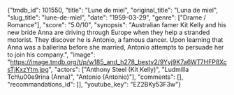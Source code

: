 {"tmdb_id": 101550, "title": "Lune de miel", "original_title": "Luna de miel", "slug_title": "lune-de-miel", "date": "1959-03-29", "genre": ["Drame / Romance"], "score": "5.0/10", "synopsis": "Australian famer Kit Kelly and his new bride Anna are driving through Europe when they help a stranded motorist. They discover he is Antonio, a famous dancer. Upon learning that Anna was a ballerina before she married, Antonio attempts to persuade her to join his company.", "image": "https://image.tmdb.org/t/p/w185_and_h278_bestv2/9Yyj9K7a6WT7HFP8XcsTjKxzYtm.jpg", "actors": ["Anthony Steel (Kit Kelly)", "Ludmilla Tch\u00e9rina (Anna)", "Antonio (Antonio)"], "comments": [], "recommandations_id": [], "youtube_key": "EZ2BKy53F3w"}